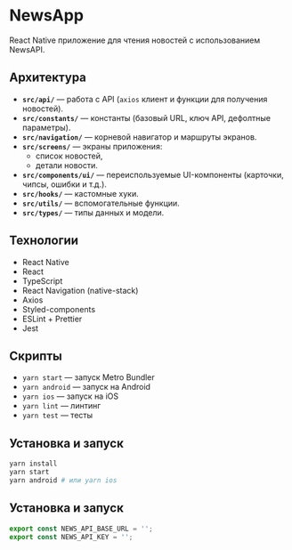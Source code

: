 # NewsApp

React Native приложение для чтения новостей с использованием NewsAPI.

## Архитектура

- **`src/api/`** — работа с API (`axios` клиент и функции для получения новостей).
- **`src/constants/`** — константы (базовый URL, ключ API, дефолтные параметры).
- **`src/navigation/`** — корневой навигатор и маршруты экранов.
- **`src/screens/`** — экраны приложения:
  - список новостей,
  - детали новости.
- **`src/components/ui/`** — переиспользуемые UI-компоненты (карточки, чипсы, ошибки и т.д.).
- **`src/hooks/`** — кастомные хуки.
- **`src/utils/`** — вспомогательные функции.
- **`src/types/`** — типы данных и модели.

## Технологии

- React Native
- React
- TypeScript
- React Navigation (native-stack)
- Axios
- Styled-components
- ESLint + Prettier
- Jest

## Скрипты

- `yarn start` — запуск Metro Bundler
- `yarn android` — запуск на Android
- `yarn ios` — запуск на iOS
- `yarn lint` — линтинг
- `yarn test` — тесты

## Установка и запуск

```bash
yarn install
yarn start
yarn android # или yarn ios
```

## Установка и запуск

```typescript
export const NEWS_API_BASE_URL = '';
export const NEWS_API_KEY = '';
```
